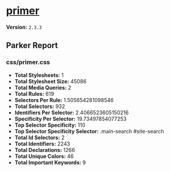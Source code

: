 # [primer]( http://primercss.io )

**Version:** `2.3.3`

## Parker Report

### css/primer.css

- **Total Stylesheets:** 1
- **Total Stylesheet Size:** 45086
- **Total Media Queries:** 2
- **Total Rules:** 619
- **Selectors Per Rule:** 1.505654281098546
- **Total Selectors:** 932
- **Identifiers Per Selector:** 2.4066523605150216
- **Specificity Per Selector:** 19.73497854077253
- **Top Selector Specificity:** 110
- **Top Selector Specificity Selector:** .main-search #site-search
- **Total Id Selectors:** 2
- **Total Identifiers:** 2243
- **Total Declarations:** 1266
- **Total Unique Colors:** 46
- **Total Important Keywords:** 9
